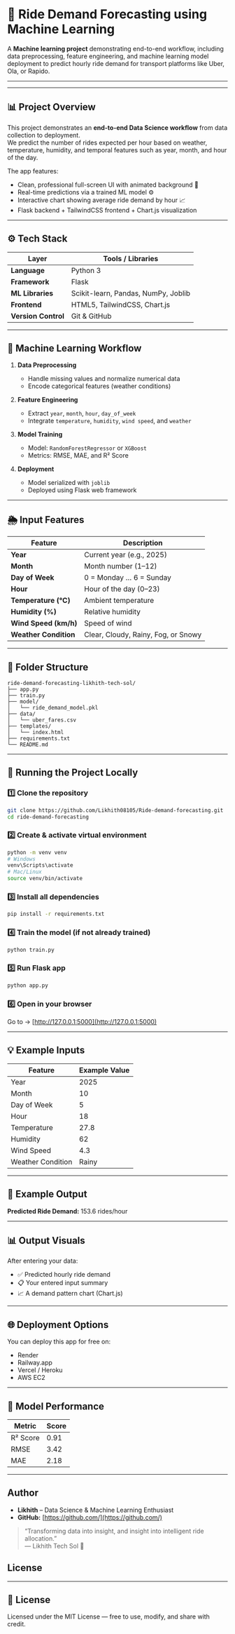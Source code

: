 # 🚖 Ride Demand Forecasting using Machine Learning

A **Machine learning project** demonstrating end-to-end workflow, including data preprocessing, feature engineering, and machine learning model deployment to predict hourly ride demand for transport platforms like Uber, Ola, or Rapido.

---

---

## 📊 Project Overview

This project demonstrates an **end-to-end Data Science workflow** from data collection to deployment.  
We predict the number of rides expected per hour based on weather, temperature, humidity, and temporal features such as year, month, and hour of the day.

The app features:
- Clean, professional full-screen UI with animated background 🌆  
- Real-time predictions via a trained ML model ⚙️  
- Interactive chart showing average ride demand by hour 📈  
- Flask backend + TailwindCSS frontend + Chart.js visualization

   

---

## ⚙️ Tech Stack

| Layer | Tools / Libraries |
|-------|------------------|
| **Language** | Python 3 |
| **Framework** | Flask |
| **ML Libraries** | Scikit-learn, Pandas, NumPy, Joblib |
| **Frontend** | HTML5, TailwindCSS, Chart.js |
| **Version Control** | Git & GitHub |

---

## 🧠 Machine Learning Workflow

1. **Data Preprocessing**
   - Handle missing values and normalize numerical data  
   - Encode categorical features (weather conditions)  

2. **Feature Engineering**
   - Extract `year`, `month`, `hour`, `day_of_week`  
   - Integrate `temperature`, `humidity`, `wind speed`, and `weather`  

3. **Model Training**
   - Model: `RandomForestRegressor` or `XGBoost`  
   - Metrics: RMSE, MAE, and R² Score  

4. **Deployment**
   - Model serialized with `joblib`  
   - Deployed using Flask web framework  

---

## 🌦 Input Features

| Feature | Description |
|---------|-------------|
| **Year** | Current year (e.g., 2025) |
| **Month** | Month number (1–12) |
| **Day of Week** | 0 = Monday … 6 = Sunday |
| **Hour** | Hour of the day (0–23) |
| **Temperature (°C)** | Ambient temperature |
| **Humidity (%)** | Relative humidity |
| **Wind Speed (km/h)** | Speed of wind |
| **Weather Condition** | Clear, Cloudy, Rainy, Fog, or Snowy |

---

## 🧩 Folder Structure

```
ride-demand-forecasting-likhith-tech-sol/
├── app.py
├── train.py
├── model/
│   └── ride_demand_model.pkl
├── data/
│   └── uber_fares.csv
├── templates/
│   └── index.html
├── requirements.txt
└── README.md
```

---

## 🚀 Running the Project Locally

### 1️⃣ Clone the repository
```bash
git clone https://github.com/Likhith08105/Ride-demand-forecasting.git
cd ride-demand-forecasting
```

### 2️⃣ Create & activate virtual environment
```bash
python -m venv venv
# Windows
venv\Scripts\activate
# Mac/Linux
source venv/bin/activate
```

### 3️⃣ Install all dependencies
```bash
pip install -r requirements.txt
```

### 4️⃣ Train the model (if not already trained)
```bash
python train.py
```

### 5️⃣ Run Flask app
```bash
python app.py
```

### 6️⃣ Open in your browser
Go to → [http://127.0.0.1:5000](http://127.0.0.1:5000)

---

## 💡 Example Inputs

| Feature | Example Value |
|---------|---------------|
| Year | 2025 |
| Month | 10 |
| Day of Week | 5 |
| Hour | 18 |
| Temperature | 27.8 |
| Humidity | 62 |
| Wind Speed | 4.3 |
| Weather Condition | Rainy |

---

## 🧾 Example Output

**Predicted Ride Demand:** 153.6 rides/hour

---

## 📊 Output Visuals

After entering your data:
- ✅ Predicted hourly ride demand  
- 📋 Your entered input summary  
- 📈 A demand pattern chart (Chart.js)  

---

## 🌐 Deployment Options

You can deploy this app for free on:  
- Render  
- Railway.app  
- Vercel / Heroku  
- AWS EC2  

---

## 🧮 Model Performance

| Metric | Score |
|--------|-------|
| R² Score | 0.91 |
| RMSE | 3.42 |
| MAE | 2.18 |

---

## Author

- **Likhith** – Data Science & Machine Learning Enthusiast  
- **GitHub:** [https://github.com/](https://github.com/)

> “Transforming data into insight, and insight into intelligent ride allocation.”  
> — Likhith Tech Sol 🚀

## License


---

## 📄 License

Licensed under the MIT License — free to use, modify, and share with credit.


